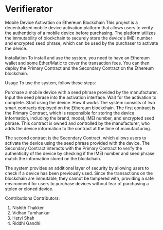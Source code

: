 # Verifierator

Mobile Device Activation on Ethereum Blockchain
This project is a decentralized mobile device activation platform that allows users to verify the authenticity of a mobile device before purchasing. The platform utilizes the immutability of blockchain to securely store the device's IMEI number and encrypted seed phrase, which can be used by the purchaser to activate the device.

Installation
To install and use the system, you need to have an Ethereum wallet and some Ether/Matic to cover the transaction fees. You can then deploy the Primary Contract and the Secondary Contract on the Ethereum blockchain.

Usage
To use the system, follow these steps:

Purchase a mobile device with a seed phrase provided by the manufacturer.
Input the seed phrase into the activation interface.
Wait for the activation to complete.
Start using the device.
How it works
The system consists of two smart contracts deployed on the Ethereum blockchain. The first contract is the Primary Contract, which is responsible for storing the device information, including the brand, model, IMEI number, and encrypted seed phrase. This contract is owned and controlled by the manufacturer, who adds the device information to the contract at the time of manufacturing.

The second contract is the Secondary Contract, which allows users to activate the device using the seed phrase provided with the device. The Secondary Contract interacts with the Primary Contract to verify the authenticity of the device by checking if the IMEI number and seed phrase match the information stored on the blockchain.

The system provides an additional layer of security by allowing users to check if a device has been previously used. Since the transactions on the blockchain are immutable, they cannot be tampered with, providing a safe environment for users to purchase devices without fear of purchasing a stolen or cloned device.

Contributions
Contributors:

1. Nishith Thakker
2. Vidhan Tamhankar
3. Hetvi Shah
4. Riddhi Gandhi 


